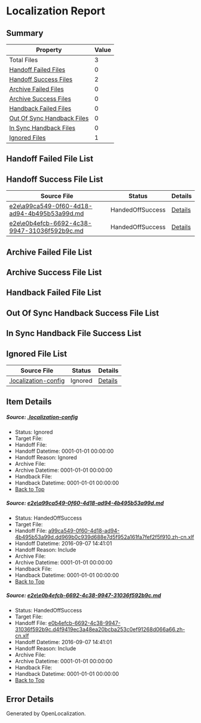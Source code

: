 # <a name='report-top'></a> Localization Report

## Summary
 Property | Value 
 -------- | ----- 
 Total Files | 3
[ Handoff Failed Files ](#handoff-failed-list)| 0
[ Handoff Success Files ](#handoff-success-list)| 2
[ Archive Failed Files ](#archive-failed-list)| 0
[ Archive Success Files ](#archive-success-list)| 0
[ Handback Failed Files ](#handback-failed-list)| 0
[ Out Of Sync Handback Files ](#outofsync-handback-success-list)| 0
[ In Sync Handback Files ](#insync-handback-success-list)| 0
[ Ignored Files ](#ignored-list)| 1

## <a name='handoff-failed-list'></a> Handoff Failed File List

## <a name='handoff-success-list'></a> Handoff Success File List
 Source File | Status | Details 
 ----------- | ------ | ------- 
 [e2e\a99ca549-0f60-4d18-ad94-4b495b53a99d.md](https://github.com/OpenLocalizationTestOrg/ol-test0/blob/ec2bbf4505635998afb0cd1e0c8c5e9d8c9ae6e5/e2e/a99ca549-0f60-4d18-ad94-4b495b53a99d.md) | HandedOffSuccess | [Details](#5986c3e50e46b05dcd0ef5e52416a4c73defaa5f1)
 [e2e\e0b4efcb-6692-4c38-9947-31036f592b9c.md](https://github.com/OpenLocalizationTestOrg/ol-test0/blob/ec2bbf4505635998afb0cd1e0c8c5e9d8c9ae6e5/e2e/e0b4efcb-6692-4c38-9947-31036f592b9c.md) | HandedOffSuccess | [Details](#39d40511d9f05547f397ec07b14c9d1f889f9a8b2)

## <a name='archive-failed-list'></a> Archive Failed File List

## <a name='archive-success-list'></a> Archive Success File List

## <a name='handback-failed-list'></a> Handback Failed File List

## <a name='outofsync-handback-success-list'></a> Out Of Sync Handback Success File List

## <a name='insync-handback-success-list'></a> In Sync Handback File Success List

## <a name='ignored-list'></a> Ignored File List
 Source File | Status | Details 
 ----------- | ------ | ------- 
 [.localization-config](https://github.com/OpenLocalizationTestOrg/ol-test0/blob/ec2bbf4505635998afb0cd1e0c8c5e9d8c9ae6e5/.localization-config) | Ignored | [Details](#c268a05ecaa7ec85942ed632c29928ee5bd6da8d0)

## Item Details
##### <a name='c268a05ecaa7ec85942ed632c29928ee5bd6da8d0'></a> Source: [.localization-config](https://github.com/OpenLocalizationTestOrg/ol-test0/blob/ec2bbf4505635998afb0cd1e0c8c5e9d8c9ae6e5/.localization-config)
* Status: Ignored
* Target File: 
* Handoff File: 
* Handoff Datetime: 0001-01-01 00:00:00
* Handoff Reason: Ignored
* Archive File: 
* Archive Datetime: 0001-01-01 00:00:00
* Handback File: 
* Handback Datetime: 0001-01-01 00:00:00
* [Back to Top](#report-top)

##### <a name='5986c3e50e46b05dcd0ef5e52416a4c73defaa5f1'></a> Source: [e2e\a99ca549-0f60-4d18-ad94-4b495b53a99d.md](https://github.com/OpenLocalizationTestOrg/ol-test0/blob/ec2bbf4505635998afb0cd1e0c8c5e9d8c9ae6e5/e2e/a99ca549-0f60-4d18-ad94-4b495b53a99d.md)
* Status: HandedOffSuccess
* Target File: 
* Handoff File: [a99ca549-0f60-4d18-ad94-4b495b53a99d.dd969b0c939d688e7d5f952a161fa7fef2f5f910.zh-cn.xlf](https://github.com/OpenLocalizationTestOrg/ol-test0-handoff/blob/ad096d13c91ec0a696b3d567dd8b6b006d16ff0a/ol-handoff/OpenLocalizationTestOrg/ol-test0-zhcn/yuwzho/ht/a99ca549-0f60-4d18-ad94-4b495b53a99d.dd969b0c939d688e7d5f952a161fa7fef2f5f910.zh-cn.xlf)
* Handoff Datetime: 2016-09-07 14:41:01
* Handoff Reason: Include
* Archive File: 
* Archive Datetime: 0001-01-01 00:00:00
* Handback File: 
* Handback Datetime: 0001-01-01 00:00:00
* [Back to Top](#report-top)

##### <a name='39d40511d9f05547f397ec07b14c9d1f889f9a8b2'></a> Source: [e2e\e0b4efcb-6692-4c38-9947-31036f592b9c.md](https://github.com/OpenLocalizationTestOrg/ol-test0/blob/ec2bbf4505635998afb0cd1e0c8c5e9d8c9ae6e5/e2e/e0b4efcb-6692-4c38-9947-31036f592b9c.md)
* Status: HandedOffSuccess
* Target File: 
* Handoff File: [e0b4efcb-6692-4c38-9947-31036f592b9c.d4f9419ec3a48ea20bcba253c0ef91268d066a66.zh-cn.xlf](https://github.com/OpenLocalizationTestOrg/ol-test0-handoff/blob/ad096d13c91ec0a696b3d567dd8b6b006d16ff0a/ol-handoff/OpenLocalizationTestOrg/ol-test0-zhcn/yuwzho/ht/e0b4efcb-6692-4c38-9947-31036f592b9c.d4f9419ec3a48ea20bcba253c0ef91268d066a66.zh-cn.xlf)
* Handoff Datetime: 2016-09-07 14:41:01
* Handoff Reason: Include
* Archive File: 
* Archive Datetime: 0001-01-01 00:00:00
* Handback File: 
* Handback Datetime: 0001-01-01 00:00:00
* [Back to Top](#report-top)


## Error Details

Generated by OpenLocalization.
